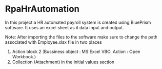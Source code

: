 # RpaHrAutomation
In this project a HR automated payroll system is created using BluePrism software.
It uses an excel sheet as it data input and output.

Note: After importing the files to the software make sure to change the path associated with Employee.xlsx file in two places
1) Action block 2 (Bussiness object : MS Excel VBO. Action : Open Workbook.)
2) Collection (Attachment) in the initial values section
